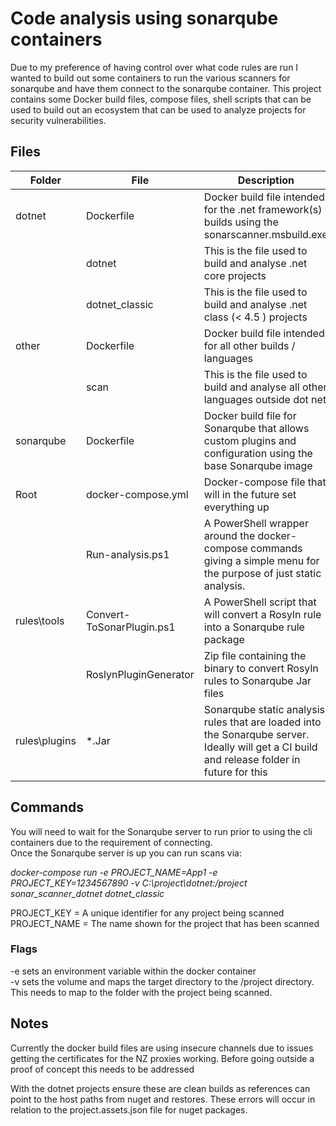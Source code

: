 # Code analysis using sonarqube containers
Due to my preference of having control over what code rules are run I wanted to build out some containers to run the various scanners for sonarqube and have them connect to the 
sonarqube container. This project contains some Docker build files, compose files, shell scripts that can be used to build out an ecosystem that can be used to analyze projects for security vulnerabilities.

## Files

|Folder | File | Description
|---|--|--|
| dotnet | Dockerfile | Docker build file intended for the .net framework(s) builds using the sonarscanner.msbuild.exe
| | dotnet | This is the file used to build and analyse .net core projects
| | dotnet_classic | This is the file used to build and analyse .net class (< 4.5 ) projects
| other | Dockerfile | Docker build file intended  for all other builds / languages
| | scan |  This is the file used to build and analyse all other languages outside dot net
| sonarqube | Dockerfile | Docker build file for Sonarqube that allows custom plugins and configuration using the base Sonarqube image
| Root | docker-compose.yml | Docker-compose file that will in the future set everything up
| | Run-analysis.ps1 | A PowerShell wrapper around the docker-compose commands giving a simple menu for the purpose of just static analysis.
| rules\tools| Convert-ToSonarPlugin.ps1 | A PowerShell script that will convert a Rosyln rule into a Sonarqube rule package
| | RoslynPluginGenerator | Zip file containing the binary to convert Rosyln rules to Sonarqube Jar files
| rules\plugins| *.Jar | Sonarqube static analysis rules that are loaded into the Sonarqube server. Ideally will get a CI build and release folder in future for this

## Commands

You will need to wait for the Sonarqube server to run prior to using the cli containers due to the requirement of connecting.  
Once the Sonarqube server is up you can run scans via:  

*docker-compose run -e PROJECT_NAME=App1 -e PROJECT_KEY=1234567890 -v C:\project\dotnet:/project sonar_scanner_dotnet dotnet_classic*  

PROJECT_KEY  = A unique identifier for any project being scanned  
PROJECT_NAME = The name shown for the project that has been scanned  

### Flags
-e sets an environment variable within the docker container  
-v sets the volume and maps the target directory to the /project directory. This needs to map to the folder with the project being scanned.    

## Notes

 Currently the docker build files are using insecure channels due to issues getting the certificates for the NZ proxies working.
 Before going outside a proof of concept this needs to be addressed

 With the dotnet projects ensure these are clean builds as references can point to the host paths from nuget and restores. These errors will occur in relation to the project.assets.json file for nuget packages.

